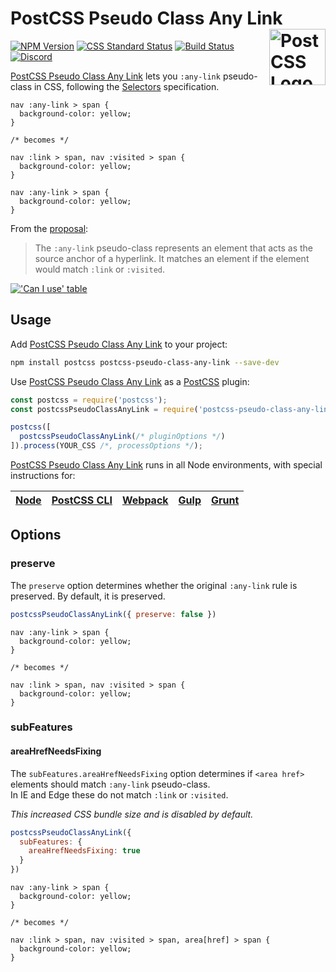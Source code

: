 # PostCSS Pseudo Class Any Link [<img src="https://postcss.github.io/postcss/logo.svg" alt="PostCSS Logo" width="90" height="90" align="right">][postcss]

[![NPM Version][npm-img]][npm-url]
[![CSS Standard Status][css-img]][css-url]
[![Build Status][cli-img]][cli-url]
[<img alt="Discord" src="https://shields.io/badge/Discord-5865F2?logo=discord&logoColor=white">][discord]

[PostCSS Pseudo Class Any Link] lets you `:any-link` pseudo-class in CSS,
following the [Selectors] specification.

```pcss
nav :any-link > span {
  background-color: yellow;
}

/* becomes */

nav :link > span, nav :visited > span {
  background-color: yellow;
}

nav :any-link > span {
  background-color: yellow;
}
```

From the [proposal][Selectors]:

> The `:any-link` pseudo-class represents an element that acts as the source
  anchor of a hyperlink. It matches an element if the element would match
  `:link` or `:visited`.

[!['Can I use' table](https://caniuse.bitsofco.de/image/css-any-link.png)](https://caniuse.com/#feat=css-any-link)

## Usage

Add [PostCSS Pseudo Class Any Link] to your project:

```bash
npm install postcss postcss-pseudo-class-any-link --save-dev
```

Use [PostCSS Pseudo Class Any Link] as a [PostCSS] plugin:

```js
const postcss = require('postcss');
const postcssPseudoClassAnyLink = require('postcss-pseudo-class-any-link');

postcss([
  postcssPseudoClassAnyLink(/* pluginOptions */)
]).process(YOUR_CSS /*, processOptions */);
```

[PostCSS Pseudo Class Any Link] runs in all Node environments, with special
instructions for:

| [Node](INSTALL.md#node) | [PostCSS CLI](INSTALL.md#postcss-cli) | [Webpack](INSTALL.md#webpack) | [Gulp](INSTALL.md#gulp) | [Grunt](INSTALL.md#grunt) |
| --- | --- | --- | --- | --- |

## Options

### preserve

The `preserve` option determines whether the original `:any-link` rule is
preserved. By default, it is preserved.

```js
postcssPseudoClassAnyLink({ preserve: false })
```

```pcss
nav :any-link > span {
  background-color: yellow;
}

/* becomes */

nav :link > span, nav :visited > span {
  background-color: yellow;
}
```

### subFeatures

#### areaHrefNeedsFixing

The `subFeatures.areaHrefNeedsFixing` option determines if `<area href>` elements should match `:any-link` pseudo-class.<br>
In IE and Edge these do not match `:link` or `:visited`.

_This increased CSS bundle size and is disabled by default._

```js
postcssPseudoClassAnyLink({
  subFeatures: {
    areaHrefNeedsFixing: true
  }
})
```

```pcss
nav :any-link > span {
  background-color: yellow;
}

/* becomes */

nav :link > span, nav :visited > span, area[href] > span {
  background-color: yellow;
}
```

[cli-img]: https://github.com/csstools/postcss-plugins/workflows/test/badge.svg
[cli-url]: https://github.com/csstools/postcss-plugins/actions/workflows/test.yml?query=workflow/test
[css-img]: https://cssdb.org/images/badges/any-link-pseudo-class.svg
[css-url]: https://cssdb.org/#any-link-pseudo-class
[discord]: https://discord.gg/bUadyRwkJS
[npm-img]: https://img.shields.io/npm/v/postcss-pseudo-class-any-link.svg
[npm-url]: https://www.npmjs.com/package/postcss-pseudo-class-any-link

[Gulp PostCSS]: https://github.com/postcss/gulp-postcss
[Grunt PostCSS]: https://github.com/nDmitry/grunt-postcss
[PostCSS]: https://github.com/postcss/postcss
[PostCSS Loader]: https://github.com/postcss/postcss-loader
[PostCSS Pseudo Class Any Link]: https://github.com/csstools/postcss-plugins/tree/main/plugins/postcss-pseudo-class-any-link
[Selectors]: https://www.w3.org/TR/selectors-4/#the-any-link-pseudo
